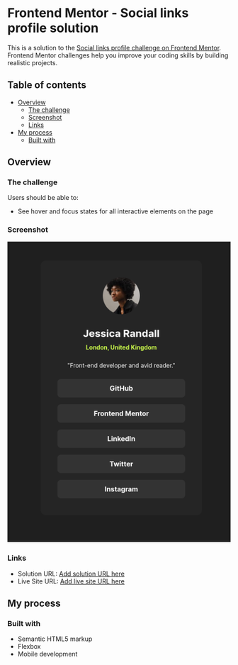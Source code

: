 # Frontend Mentor - Social links profile solution

This is a solution to the [Social links profile challenge on Frontend Mentor](https://www.frontendmentor.io/challenges/social-links-profile-UG32l9m6dQ). Frontend Mentor challenges help you improve your coding skills by building realistic projects. 

## Table of contents

- [Overview](#overview)
  - [The challenge](#the-challenge)
  - [Screenshot](#screenshot)
  - [Links](#links)
- [My process](#my-process)
  - [Built with](#built-with)


## Overview

### The challenge

Users should be able to:

- See hover and focus states for all interactive elements on the page

### Screenshot

![](./assets/screenshots/screenshot.png)


### Links

- Solution URL: [Add solution URL here](https://github.com/jedcanchola/frontend-challenges/tree/main/qr-component/social-links-profile-main)
- Live Site URL: [Add live site URL here](https://jedcanchola.github.io/frontend-challenges/social-links-profile-main/)

## My process

### Built with

- Semantic HTML5 markup
- Flexbox
- Mobile development

